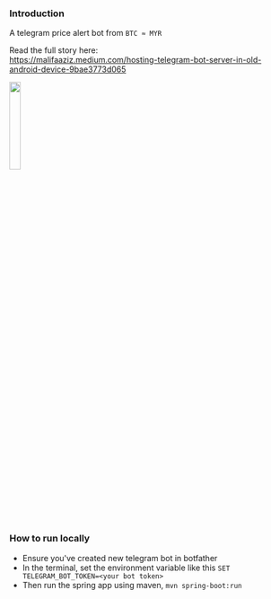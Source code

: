 ### Introduction
A telegram price alert bot from `BTC ≈ MYR`

Read the full story here:\
https://malifaaziz.medium.com/hosting-telegram-bot-server-in-old-android-device-9bae3773d065

<img src="https://miro.medium.com/max/1182/1*TUKRyy5jYJ858oNpQ_EEOA.jpeg" width="20%" target="_blank" />

### How to run locally
- Ensure you've created new telegram bot in botfather
- In the terminal, set the environment variable like this `SET TELEGRAM_BOT_TOKEN=<your bot token>`
- Then run the spring app using maven, `mvn spring-boot:run`
